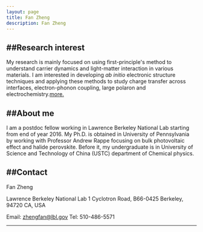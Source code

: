 ```yaml
---
layout: page
title: Fan Zheng
description: Fan Zheng 
---
```


##Research interest
---
My research is mainly focused on using first-principle's method to 
understand carrier dynamics and light-matter interaction in various 
materials. I am interested in developing *ab 
initio* electronic structure techniques and applying these methods to 
study charge transfer across interfaces, electron-phonon coupling, 
large polaron and electrochemistry.[more.](/pages/)

##About me
---
I am a postdoc fellow working in Lawrence Berkeley National Lab 
starting from end of year 2016. My Ph.D. is obtained in University 
of Pennsylvania by working with Professor Andrew Rappe focusing on bulk 
photovoltaic effect and halide perovskite. Before it, my 
undergraduate is in University of Science and Technology of China 
(USTC) department of Chemical physics. 

##Contact
---
Fan Zheng

Lawrence Berkeley National Lab
1 Cyclotron Road, B66-0425
Berkeley, 94720 CA, USA

Email: zhengfan@lbl.gov
Tel: 510-486-5571


---

